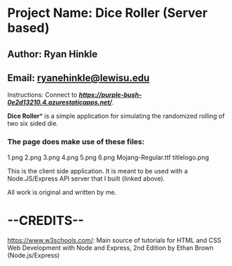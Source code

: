 # Project Name: Dice Roller (Server based)
## Author: Ryan Hinkle
## Email: ryanehinkle@lewisu.edu

Instructions: Connect to ***https://purple-bush-0e2d13210.4.azurestaticapps.net/***.

**Dice Roller*** is a simple application for simulating the randomized rolling of two
six sided die.

### The page does make use of these files:
1.png
2.png
3.png
4.png
5.png
6.png
Mojang-Regular.ttf
titlelogo.png

This is the client side application. It is meant to be used with a Node.JS/Express API
server that I built (linked above).

All work is original and written by me.

# --CREDITS--
https://www.w3schools.com/: Main source of tutorials for HTML and CSS
Web Development with Node and Express, 2nd Edition by Ethan Brown (Node.js/Express)